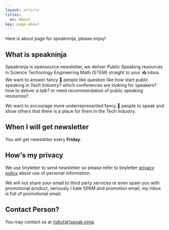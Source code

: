 ```yaml
---
layout: article
titles:
  en: About
key: page-about
---
```


Here is about page for speakninja, please enjoy!

## What is speakninja
Speakninja is opensource newsletter, we deliver Public Speaking resources in Science Technology Engineering Math (STEM) straight to your 📥 inbox. We want to answer fancy 🎩 people like question like how start public speaking in Tech Industry? which conferences are looking for speakers? how to deliver a talk? or need recommendation of public speaking resources?.

We want to encourage more underrepresented fancy 🎩 people to speak and show others that there is a place for them in the Tech Industry.

## When I will get newsletter

You will get newsletter every **Friday**.

## How's my privacy

We use tinyletter to send newsletter so please refer to tinyletter [privacy policy](https://mailchimp.com/legal/privacy/) about use of personal information.

We will not share your email to third party services or even spam you with promotional product, seriously I hate SPAM and promotion email, my inbox is full of promotional email.

## Contact Person?

You may contact us at [rizky[at]speak.ninja](mailto:rizky@speak.ninja)